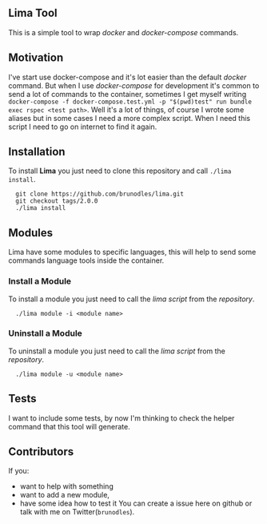 ## Lima Tool

This is a simple tool to wrap *docker* and *docker-compose* commands.

## Motivation

I've start use docker-compose and it's lot easier than the default *docker* command. But when I use *docker-compose* for development it's common to send a lot of commands to the container, sometimes I get myself writing `docker-compose -f docker-compose.test.yml -p "$(pwd)test" run bundle exec rspec <test path>`. Well it's a lot of things, of course I wrote some aliases but in some cases I need a more complex script.
When I need this script I need to go on internet to find it again.

## Installation

To install **Lima** you just need to clone this repository and call `./lima install`.
```
  git clone https://github.com/brunodles/lima.git
  git checkout tags/2.0.0
  ./lima install
```

## Modules

Lima have some modules to specific languages, this will help to send some commands language tools inside the container.

### Install a Module

To install a module you just need to call the *lima script* from the *repository*.
```
  ./lima module -i <module name>
```

### Uninstall a Module

To uninstall a module you just need to call the *lima script* from the *repository*.
```
  ./lima module -u <module name>
```

## Tests

I want to include some tests, by now I'm thinking to check the helper command that this tool will generate.

## Contributors

If you:
* want to help with something
* want to add a new module,
* have some idea how to test it
You can create a issue here on github or talk with me on Twitter(`brunodles`).
